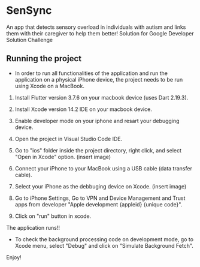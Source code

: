 # SenSync

An app that detects sensory overload in individuals with autism and links them with their caregiver to help them better! Solution for Google Developer Solution Challenge

## Running the project

* In order to run all functionalities of the application and run the application on a physical iPhone device, the project needs to be run using Xcode on a MacBook.

1. Install Flutter version 3.7.6 on your macbook device (uses Dart 2.19.3).

2. Install Xcode version 14.2 IDE on your macbook device.

3. Enable developer mode on your iphone and resart your debugging device.

4. Open the project in Visual Studio Code IDE.

5. Go to "ios" folder inside the project directory, right click, and select "Open in Xcode" option. (insert image)

6. Connect your iPhone to your MacBook using a USB cable (data transfer cable).

7. Select your iPhone as the debbuging device on Xcode. (insert image)

8. Go to iPhone Settings, Go to VPN and Device Management and Trust apps from developer "Apple development {appleid} {unique code}".

9. Click on "run" button in xcode.

The application runs!!

* To check the background processing code on development mode, go to Xcode menu, select "Debug" and click on "Simulate Background Fetch".

Enjoy!


